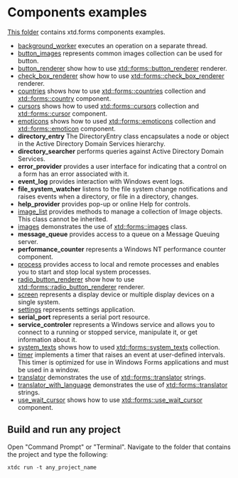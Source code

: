 # Components examples

[This folder](.) contains xtd.forms components examples.

* [background_worker](background_worker/README.md) executes an operation on a separate thread.
* [button_images](button_images/README.md) represents common images collection can be used for button.
* [button_renderer](button_renderer/README.md) show how to use [xtd::forms::button_renderer](https://gammasoft71.github.io/xtd/reference_guides/latest/classxtd_1_1forms_1_1button__renderer.html) renderer.
* [check_box_renderer](check_box_renderer/README.md) show how to use [xtd::forms::check_box_renderer](https://gammasoft71.github.io/xtd/reference_guides/latest/classxtd_1_1forms_1_1check__box__renderer.html) renderer.
* [countries](countries/README.md) shows how to use [xtd::forms::countries](https://gammasoft71.github.io/xtd/reference_guides/latest/classxtd_1_1forms_1_1countries.html) collection and [xtd::forms::country](https://gammasoft71.github.io/xtd/reference_guides/latest/classxtd_1_1forms_1_1country.html) component.
* [cursors](cursors/README.md) shows how to used [xtd::forms::cursors](https://gammasoft71.github.io/xtd/reference_guides/latest/classxtd_1_1forms_1_1cursors.html) collection and [xtd::forms::cursor](https://gammasoft71.github.io/xtd/reference_guides/latest/classxtd_1_1forms_1_1cursor.html) component.
* [emoticons](emoticons/README.md) shows how to used [xtd::forms::emoticons](https://gammasoft71.github.io/xtd/reference_guides/latest/classxtd_1_1forms_1_1emoticons.html) collection and [xtd::forms::emoticon](https://gammasoft71.github.io/xtd/reference_guides/latest/classxtd_1_1forms_1_1emoticon.html) component.
* **directory_entry** The DirectoryEntry class encapsulates a node or object in the Active Directory Domain Services hierarchy.
* **directory_searcher** performs queries against Active Directory Domain Services.
* **error_provider** provides a user interface for indicating that a control on a form has an error associated with it.
* **event_log** provides interaction with Windows event logs.
* **file_system_watcher** listens to the file system change notifications and raises events when a directory, or file in a directory, changes.
* **help_provider** provides pop-up or online Help for controls.
* [image_list](image_list/README.md) provides methods to manage a collection of Image objects. This class cannot be inherited.
* [images](images/README.md) demonstrates the use of [xtd::forms::images](https://gammasoft71.github.io/xtd/reference_guides/latest/classxtd_1_1forms_1_1images.html) class.
* **message_queue** provides access to a queue on a Message Queuing server.
* **performance_counter** represents a Windows NT performance counter component.
* [process](process_form/README.md) provides access to local and remote processes and enables you to start and stop local system processes.
* [radio_button_renderer](radio_button_renderer/README.md) show how to use [xtd::forms::radio_button_renderer](https://gammasoft71.github.io/xtd/reference_guides/latest/classxtd_1_1forms_1_1radio__button__renderer.html) renderer.
* [screen](screen/README.md) represents a display device or multiple display devices on a single system.
* [settings](settings_example/README.md) represents settings application.
* **serial_port** represents a serial port resource.
* **service_controler** represents a Windows service and allows you to connect to a running or stopped service, manipulate it, or get information about it.
* [system_texts](texts/README.md) shows how to used [xtd::forms::system_texts](https://gammasoft71.github.io/xtd/reference_guides/latest/classxtd_1_1forms_1_1system__texts.html) collection.
* [timer](forms_timer/README.md) implements a timer that raises an event at user-defined intervals. This timer is optimized for use in Windows Forms applications and must be used in a window.
* [translator](translator/README.md) demonstrates the use of [xtd::forms::translator](https://gammasoft71.github.io/xtd/reference_guides/latest/classxtd_1_1translator.html) strings.
* [translator_with_language](translator_with_language/README.md) demonstrates the use of [xtd::forms::translator](https://gammasoft71.github.io/xtd/reference_guides/latest/classxtd_1_1translator.html) strings.
* [use_wait_cursor](use_wait_cursor/README.md) shows how to use [xtd::forms::use_wait_cursor](https://gammasoft71.github.io/xtd/reference_guides/latest/classxtd_1_1forms_1_1application.html#a70a9b0d8fd502111b7f4bba193135c46) component.

## Build and run any project

Open "Command Prompt" or "Terminal". Navigate to the folder that contains the project and type the following:

```shell
xtdc run -t any_project_name
```
